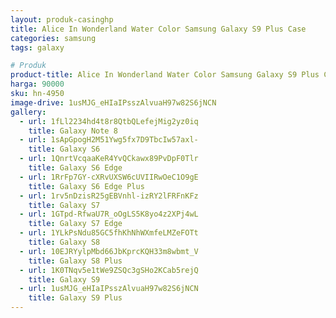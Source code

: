 ```yaml
---
layout: produk-casinghp
title: Alice In Wonderland Water Color Samsung Galaxy S9 Plus Case
categories: samsung
tags: galaxy

# Produk
product-title: Alice In Wonderland Water Color Samsung Galaxy S9 Plus Case
harga: 90000
sku: hn-4950
image-drive: 1usMJG_eHIaIPsszAlvuaH97w82S6jNCN
gallery:
  - url: 1fLl2234hd4t8r8QtbQLefejMig2yz0iq
    title: Galaxy Note 8
  - url: 1sApGpogH2M51Ywg5fx7D9TbcIw57axl-
    title: Galaxy S6
  - url: 1QnrtVcqaaKeR4YvQCkawx89PvDpF0Tlr
    title: Galaxy S6 Edge
  - url: 1RrFp7GY-cXRvUXSW6cUVIIRwOeC1O9gE
    title: Galaxy S6 Edge Plus
  - url: 1rv5nDzisR25gEBVnhl-izRY2lFRFnKFz
    title: Galaxy S7
  - url: 1GTpd-RfwaU7R_oOgLS5K8yo4z2XPj4wL
    title: Galaxy S7 Edge
  - url: 1YLkPsNdu85GC5fhKhNhWXmfeLMZeFOTt
    title: Galaxy S8
  - url: 10EJRYylpMbd66JbKprcKQH33m8wbmt_V
    title: Galaxy S8 Plus
  - url: 1K0TNqv5e1tWe9ZSQc3gSHo2KCab5rejQ
    title: Galaxy S9
  - url: 1usMJG_eHIaIPsszAlvuaH97w82S6jNCN
    title: Galaxy S9 Plus
---
```

